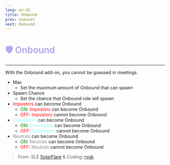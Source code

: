 ```yaml
---
lang: en-US
title: Onbound
prev: Guesser
next: Rebound
---
```


# <font color=#baaae9>🛡️ <b>Onbound</b></font> <Badge text="Guesser" type="tip" vertical="middle"/>
---

With the Onbound add-on, you cannot be guessed in meetings.
* Max
  * Set the maximum amount of Onbound that can spawn
* Spawn Chance
  * Set the chance that Onbound role will spawn
* <font color=red>Impostors</font> can become Onbound
  * <font color=green>ON</font>: <font color=red>Impostors</font> can become Onbound
  * <font color=red>OFF</font>: <font color=red>Impostors</font> cannot become Onbound
* <font color=#8cffff>Crewmates</font> can become Onbound
  * <font color=green>ON</font>: <font color=#8cffff>Crewmates</font> can become Onbound
  * <font color=red>OFF</font>: <font color=#8cffff>Crewmates</font> cannot become Onbound
* <font color=#7f8c8d>Neutrals</font> can become Onbound
  * <font color=green>ON</font>: <font color=#7f8c8d>Neutrals</font> can become Onbound
  * <font color=red>OFF</font>: <font color=#7f8c8d>Neutrals</font> cannot become Onbound

> From: SLE [SolarFlare](#) & Coding: [ryuk](#)